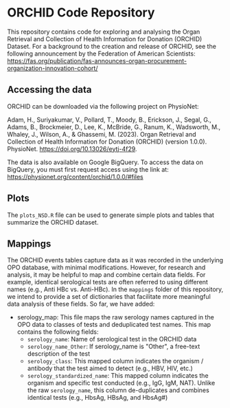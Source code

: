 # ORCHID Code Repository

This repository contains code for exploring and analysing the Organ Retrieval and Collection of Health Information for Donation (ORCHID) Dataset. For a background to the creation and release of ORCHID, see the following announcement by the Federation of American Scientists: https://fas.org/publication/fas-announces-organ-procurement-organization-innovation-cohort/

## Accessing the data

ORCHID can be downloaded via the following project on PhysioNet:

Adam, H., Suriyakumar, V., Pollard, T., Moody, B., Erickson, J., Segal, G., Adams, B., Brockmeier, D., Lee, K., McBride, G., Ranum, K., Wadsworth, M., Whaley, J., Wilson, A., & Ghassemi, M. (2023). Organ Retrieval and Collection of Health Information for Donation (ORCHID) (version 1.0.0). PhysioNet. https://doi.org/10.13026/eytj-4f29.

The data is also available on Google BigQuery. To access the data on BigQuery, you must first request access using the link at:
https://physionet.org/content/orchid/1.0.0/#files

## Plots

The `plots_NSD.R` file can be used to generate simple plots and tables that summarize the ORCHID dataset.

## Mappings

The ORCHID events tables capture data as it was recorded in the underlying OPO database, with minimal modifications. However, for research and analysis, it may be helpful to map and combine certain data fields. For example, identical serological tests are often referred to using different names (e.g., Anti HBc vs. Anti-HBc). In the `mappings` folder of this repository, we intend to provide a set of dictionaries that facilitate more meaningful data analysis of these fields. So far, we have added:

* serology_map: This file maps the raw serology names captured in the OPO data to classes of tests and deduplicated test names. This map contains the following fields:
  - `serology_name`: Name of serological test in the ORCHID data
  - `serology_name_Other`: If serology_name is "Other", a free-text description of the test
  - `serology_class`: This mapped column indicates the organism / antibody that the test aimed to detect (e.g., HBV, HIV, etc.)
  - `serology_standardized_name`: This mapped column indicates the organism and specific test conducted (e.g., IgG, IgM, NAT). Unlike the raw `serology_name`, this column de-duplicates and combines identical tests (e.g., HbsAg, HBsAg, and HbsAg#)
